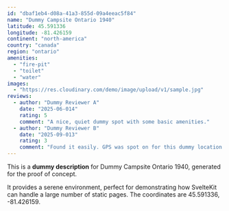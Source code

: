 ```yaml
---
id: "dbaf1eb4-d08a-41a3-855d-09a4eeac5f84"
name: "Dummy Campsite Ontario 1940"
latitude: 45.591336
longitude: -81.426159
continent: "north-america"
country: "canada"
region: "ontario"
amenities:
  - "fire-pit"
  - "toilet"
  - "water"
images:
  - "https://res.cloudinary.com/demo/image/upload/v1/sample.jpg"
reviews:
  - author: "Dummy Reviewer A"
    date: "2025-06-014"
    rating: 5
    comment: "A nice, quiet dummy spot with some basic amenities."
  - author: "Dummy Reviewer B"
    date: "2025-09-013"
    rating: 3
    comment: "Found it easily. GPS was spot on for this dummy location."
---
```


This is a **dummy description** for Dummy Campsite Ontario 1940, generated for the proof of concept.

It provides a serene environment, perfect for demonstrating how SvelteKit can handle a large number of static pages. The coordinates are 45.591336, -81.426159.
